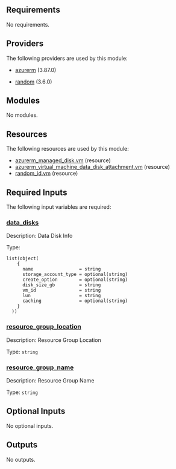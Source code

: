 <!-- BEGIN_TF_DOCS -->
## Requirements

No requirements.

## Providers

The following providers are used by this module:

- <a name="provider_azurerm"></a> [azurerm](#provider\_azurerm) (3.87.0)

- <a name="provider_random"></a> [random](#provider\_random) (3.6.0)

## Modules

No modules.

## Resources

The following resources are used by this module:

- [azurerm_managed_disk.vm](https://registry.terraform.io/providers/hashicorp/azurerm/latest/docs/resources/managed_disk) (resource)
- [azurerm_virtual_machine_data_disk_attachment.vm](https://registry.terraform.io/providers/hashicorp/azurerm/latest/docs/resources/virtual_machine_data_disk_attachment) (resource)
- [random_id.vm](https://registry.terraform.io/providers/hashicorp/random/latest/docs/resources/id) (resource)

## Required Inputs

The following input variables are required:

### <a name="input_data_disks"></a> [data\_disks](#input\_data\_disks)

Description: Data Disk Info

Type:

```hcl
list(object(
    {
      name                 = string
      storage_account_type = optional(string)
      create_option        = optional(string)
      disk_size_gb         = string
      vm_id                = string
      lun                  = string
      caching              = optional(string)
    }
  ))
```

### <a name="input_resource_group_location"></a> [resource\_group\_location](#input\_resource\_group\_location)

Description: Resource Group Location

Type: `string`

### <a name="input_resource_group_name"></a> [resource\_group\_name](#input\_resource\_group\_name)

Description: Resource Group Name

Type: `string`

## Optional Inputs

No optional inputs.

## Outputs

No outputs.
<!-- END_TF_DOCS -->
